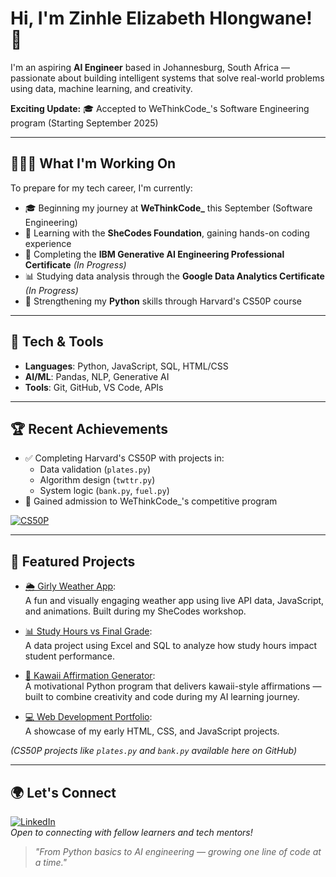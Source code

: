 # Hi, I'm Zinhle Elizabeth Hlongwane! 💫

I'm an aspiring **AI Engineer** based in Johannesburg, South Africa — passionate about building intelligent systems that solve real-world problems using data, machine learning, and creativity.

**Exciting Update:** 🎓 Accepted to WeThinkCode_'s Software Engineering program (Starting September 2025)

---

## 👩🏽‍💻 What I'm Working On

To prepare for my tech career, I'm currently:

- 🎓 Beginning my journey at **WeThinkCode_** this September (Software Engineering)
- 🧠 Learning with the **SheCodes Foundation**, gaining hands-on coding experience
- 🤖 Completing the **IBM Generative AI Engineering Professional Certificate** *(In Progress)*
- 📊 Studying data analysis through the **Google Data Analytics Certificate** *(In Progress)*
- 🐍 Strengthening my **Python** skills through Harvard's CS50P course

---

## 🔧 Tech & Tools

- **Languages**: Python, JavaScript, SQL, HTML/CSS  
- **AI/ML**: Pandas, NLP, Generative AI  
- **Tools**: Git, GitHub, VS Code, APIs  

---

## 🏆 Recent Achievements
- ✅ Completing Harvard's CS50P with projects in:  
  - Data validation (`plates.py`)  
  - Algorithm design (`twttr.py`)  
  - System logic (`bank.py`, `fuel.py`)  
- 🎉 Gained admission to WeThinkCode_'s competitive program  

[![CS50P](https://img.shields.io/badge/CS50P-Python_Programming-003366?logo=python)](https://cs50.harvard.edu/python/)

---

## 📁 Featured Projects  

- [🌦 Girly Weather App](https://github.com/ZinhleH-thanos/girly-weather-app):  
  A fun and visually engaging weather app using live API data, JavaScript, and animations. Built during my SheCodes workshop.

- [📊 Study Hours vs Final Grade](https://github.com/ZinhleH-thanos/study-hours-vs-final-grade):  
  A data project using Excel and SQL to analyze how study hours impact student performance.

- [🌸 Kawaii Affirmation Generator](https://github.com/ZinhleH-thanos/affirmation-generator):  
  A motivational Python program that delivers kawaii-style affirmations — built to combine creativity and code during my AI learning journey.

- [💻 Web Development Portfolio](https://github.com/ZinhleH-thanos/Web-Development-Portfolio):  
  A showcase of my early HTML, CSS, and JavaScript projects.

*(CS50P projects like `plates.py` and `bank.py` available here on GitHub)*   

---

## 🌍 Let's Connect  
[![LinkedIn](https://img.shields.io/badge/LinkedIn-Connect-blue?logo=linkedin)](https://www.linkedin.com/in/zinhle-hlongwane-872354209)  
*Open to connecting with fellow learners and tech mentors!*

> *"From Python basics to AI engineering — growing one line of code at a time."*
